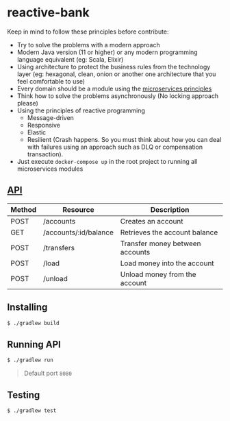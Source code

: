 # reactive-bank

Keep in mind to follow these principles before contribute:

- Try to solve the problems with a modern approach
- Modern Java version (11 or higher) or any modern programming language equivalent (eg: Scala, Elixir)
- Using architecture to protect the business rules from the technology layer (eg: hexagonal, clean, onion or another one architecture that you feel comfortable to use)
- Every domain should be a module using the [microservices principles](https://martinfowler.com/articles/microservices.html)
- Think how to solve the problems asynchronously (No locking approach please)
- Using the principles of reactive programming
  - Message-driven
  - Responsive
  - Elastic
  - Resilient (Crash happens. So you must think about how you can deal with failures using an approach such as DLQ or compensation transaction).
- Just execute `docker-compose up` in the root project to running all microservices modules

## [API](API.md)

| Method | Resource                                 | Description                                         |
| ------ | ---------------------------------------- | --------------------------------------------------- |
| POST   | /accounts                                | Creates an account                                  |
| GET    | /accounts/:id/balance                    | Retrieves the account balance                       |
| POST   | /transfers                               | Transfer money between accounts                     |
| POST   | /load                                    | Load money into the account                         |
| POST   | /unload                                  | Unload money from the account                       |

## Installing

```sh
$ ./gradlew build
```

## Running API

```sh
$ ./gradlew run
```

> Default port `8080`

## Testing

```sh
$ ./gradlew test
```
